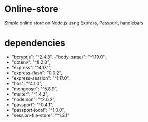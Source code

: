 # Online-store
Simple online store on Node.js using Express, Passport, handlebars




# dependencies

- "bcryptjs": "^2.4.3",
-"body-parser": "^1.19.0",
- "dotenv": "^8.2.0",
- "express": "^4.17.1",
- "express-flash": "0.0.2",
- "express-session": "^1.17.0",
- "hbs": "^4.1.0",
- "mongoose": "^5.8.9",
- "multer": "^1.4.2",
- "nodemon": "^2.0.2",
- "passport": "^0.4.1",
- "passport-local": "^1.0.0",
- "session-file-store": "^1.3.1"
